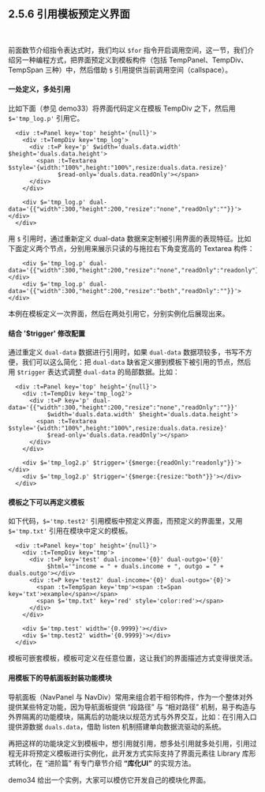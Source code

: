 2.5.6 引用模板预定义界面
-----------------------

&nbsp;

前面数节介绍指令表达式时，我们均以 `$for` 指令开启调用空间，这一节，我们介绍另一种编程方式，把界面预定义到模板构件（包括 TempPanel、TempDiv、TempSpan 三种）中，然后借助 `$` 引用提供当前调用空间（callspace）。

#### 一处定义，多处引用

比如下面（参见 demo33）将界面代码定义在模板 TempDiv 之下，然后用 `$='tmp_log.p'` 引用它。

```
  <div :t=Panel key='top' height='{null}'>
    <div :t=TempDiv key='tmp_log'>
      <div :t=P key='p' $width='duals.data.width' $height='duals.data.height'>
        <span :t=Textarea $style='{width:"100%",height:"100%",resize:duals.data.resize}'
              $read-only='duals.data.readOnly'></span>
      </div>
    </div>

    <div $='tmp_log.p' dual-data='{{"width":300,"height":200,"resize":"none","readOnly":""}}'></div>
  </div>
```

用 `$` 引用时，通过重新定义 dual-data 数据来定制被引用界面的表现特征。比如下面定义两个节点，分别用来展示只读的与拖拉右下角变宽高的 Textarea 构件：

```
    <div $='tmp_log.p' dual-data='{{"width":300,"height":200,"resize":"none","readOnly":"readonly"}}'></div>
    <div $='tmp_log.p' dual-data='{{"width":300,"height":200,"resize":"both","readOnly":""}}'></div>
```

本例在模板定义一次界面，然后在两处引用它，分别实例化后展现出来。

#### 结合 '$trigger' 修改配置

通过重定义 `dual-data` 数据进行引用时，如果 `dual-data` 数据项较多，书写不方便，我们可以这么简化：把 `dual-data` 缺省定义挪到模板下被引用的节点，然后用 `$trigger` 表达式调整 `dual-data` 的局部数据。比如：

```
  <div :t=Panel key='top' height='{null}'>
    <div :t=TempDiv key='tmp_log2'>
      <div :t=P key='p' dual-data='{{"width":300,"height":200,"resize":"none","readOnly":""}}'
           $width='duals.data.width' $height='duals.data.height'>
        <span :t=Textarea $style='{width:"100%",height:"100%",resize:duals.data.resize}'
           $read-only='duals.data.readOnly'></span>
      </div>
    </div>

    <div $='tmp_log2.p' $trigger='{$merge:{readOnly:"readonly"}}'></div>
    <div $='tmp_log2.p' $trigger='{$merge:{resize:"both"}}'></div>
  </div>
```

#### 模板之下可以再定义模板

如下代码，`$='tmp.test2'` 引用模板中预定义界面，而预定义的界面里，又用 `$='tmp.txt'` 引用在模块中定义的模板。

```
  <div :t=Panel key='top' height='{null}'>
    <div :t=TempDiv key='tmp'>
      <div :t=P key='test' dual-income='{0}' dual-outgo='{0}'
           $html='"income = " + duals.income + ", outgo = " + duals.outgo'></div>
      <div :t=P key='test2' dual-income='{0}' dual-outgo='{0}'>
        <span :t=TempSpan key='tmp'><span :t=Span key='txt'>example</span></span>
        <span $='tmp.txt' key='red' style='color:red'></span>
      </div>
    </div>

    <div $='tmp.test' width='{0.9999}'></div>
    <div $='tmp.test2' width='{0.9999}'></div>
  </div>
```

模板可嵌套模板，模板可定义在任意位置，这让我们的界面描述方式变得很灵活。

#### 用模板下的导航面板封装功能模块

导航面板（NavPanel 与 NavDiv）常用来组合若干相邻构件，作为一个整体对外提供某些特定功能，因为导航面板提供 “段路径” 与 “相对路径” 机制，易于构造与外界隔离的功能模块，隔离后的功能块以规范方式与外界交互，比如：在引用入口提供源数据 `duals.data`，借助 listen 机制搭建单向数据流驱动的系统。

再把这样的功能块定义到模板中，想引用就引用，想多处引用就多处引用，引用过程无非将预定义模板进行实例化，此开发方式实际支持了界面元素往 Library 库形式转化，在 “进阶篇” 有专门章节介绍 **“库化UI”** 的实现方法。

demo34 给出一个实例，大家可以模仿它开发自己的模块化界面。

&nbsp;
